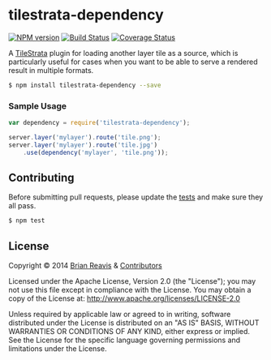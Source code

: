 # tilestrata-dependency
[![NPM version](http://img.shields.io/npm/v/tilestrata-dependency.svg?style=flat)](https://www.npmjs.org/package/tilestrata-dependency)
[![Build Status](http://img.shields.io/travis/naturalatlas/tilestrata-dependency/master.svg?style=flat)](https://travis-ci.org/naturalatlas/tilestrata-dependency)
[![Coverage Status](http://img.shields.io/coveralls/naturalatlas/tilestrata-dependency/master.svg?style=flat)](https://coveralls.io/r/naturalatlas/tilestrata-dependency)

A [TileStrata](https://github.com/naturalatlas/tilestrata) plugin for loading another layer tile as a source, which is particularly useful for cases when you want to be able to serve a rendered result in multiple formats.

```sh
$ npm install tilestrata-dependency --save
```

### Sample Usage

```js
var dependency = require('tilestrata-dependency');

server.layer('mylayer').route('tile.png');
server.layer('mylayer').route('tile.jpg')
    .use(dependency('mylayer', 'tile.png'));
```

## Contributing

Before submitting pull requests, please update the [tests](test) and make sure they all pass.

```sh
$ npm test
```

## License

Copyright &copy; 2014 [Brian Reavis](https://github.com/brianreavis) & [Contributors](https://github.com/naturalatlas/tilestrata-dependency/graphs/contributors)

Licensed under the Apache License, Version 2.0 (the "License"); you may not use this file except in compliance with the License. You may obtain a copy of the License at: http://www.apache.org/licenses/LICENSE-2.0

Unless required by applicable law or agreed to in writing, software distributed under the License is distributed on an "AS IS" BASIS, WITHOUT WARRANTIES OR CONDITIONS OF ANY KIND, either express or implied. See the License for the specific language governing permissions and limitations under the License.
